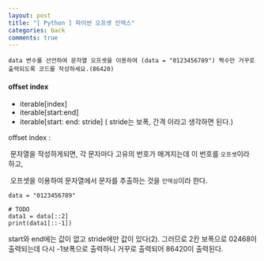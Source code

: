 ```yaml
---
layout: post
title: "[ Python ] 파이썬 오프셋 인덱스"
categories: back
comments: true
---
```


```
data 변수를 선언하여 문자열 오프셋을 이용하여 (data = "0123456789") 짝수만 거꾸로 출력되도록 코드를 작성하세요.(86420)
```

#### offset index

- iterable[index]
- iterable[start:end]
- iterable[start​: end: ​stride] ( stride는 보폭, 간격 이라고 생각하면 된다.)

offset index :

​ 문자열을 작성하게되면, 각 문자마다 고유의 번호가 매겨지는데 이 번호를 `오프셋`이라 하고,

​ 오프셋을 이용하여 문자열에서 문자를 추출하는 것을 `인덱싱`이라 한다.

```
data = "0123456789"

# TODO
data1 = data[::2]
print(data1[::-1])
```

start와 end에는 값이 없고 stride에만 값이 있다(2). 그러므로 2칸 보폭으로 02468이 출력되는데 다시 -1보폭으로 출력하니 거꾸로 출력되어 86420이 출력된다.
